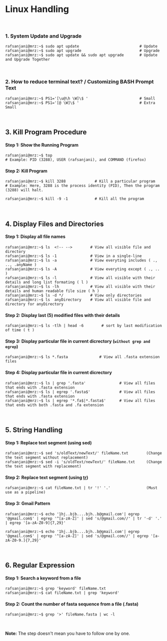 # Linux Handling
&nbsp;

### 1. System Update and Upgrade
```console
rafsanjani@mrz:~$ sudo apt update                           # Update
rafsanjani@mrz:~$ sudo apt upgrade                          # Upgrade
rafsanjani@mrz:~$ sudo apt update && sudo apt upgrade       # Update and Upgrade Together
```

&nbsp;

### 2. How to reduce terminal text? / Customizing BASH Prompt Text
```console
rafsanjani@mrz:~$ PS1='[\u@\h \W]\$ '                       # Small
rafsanjani@mrz:~$ PS1='[@ \W]\$ '                           # Extra Small
```

&nbsp;

## 3. Kill Program Procedure
#### Step 1: Show the Running Program
```console
rafsanjani@mrz:~$ top           
# Example: PID (3288), USER (rafsanjani), and COMMAND (firefox)
```

#### Step 2: Kill Program
```console
rafsanjani@mrz:~$ kill 3288             # Kill a particular program
# Example: Here, 3288 is the process identity (PID), Then the program (3288) will halt.

rafsanjani@mrz:~$ kill -9 -1            # Kill all the program
```
&nbsp;

## 4. Display Files and Directories

#### Step 1: Display all file names
```console
rafsanjani@mrz:~$ ls  <!-- -->        # View all visible file and directory
rafsanjani@mrz:~$ ls -1               # View in a single-line
rafsanjani@mrz:~$ ls -a               # View everyting includes ( ., .., .anyName )
rafsanjani@mrz:~$ ls -A               # View everyting except ( ., .. )
rafsanjani@mrz:~$ ls -l               # View all visible with their details and long list formating ( l ) 
rafsanjani@mrz:~$ ls -lh              # View all visible with their details and human readable file size ( h ) 
rafsanjani@mrz:~$ ls -d */            # View only directories
rafsanjani@mrz:~$ ls  anyDirectory    # View all visible file and directory for anyDirectory
```

#### Step 2: Display last (5) modified files with their details
```console
rafsanjani@mrz:~$ ls -tlh | head -6        # sort by last modification of time ( t )
```

#### Step 3: Display particular file in current dicrectory (`without grep and egrep`)
```console
rafsanjani@mrz:~$ ls *.fasta              # View all .fasta extension files
```

#### Step 4: Display particular file in current dicrectory
```console
rafsanjani@mrz:~$ ls | grep '.fasta'               # View all files that ends with .fasta extension  
rafsanjani@mrz:~$ ls | egrep '.fasta$'             # View all files that ends with .fasta extension  
rafsanjani@mrz:~$ ls | egrep '*.fa$|*.fasta$'      # View all files that ends with both .fasta and .fa extension  
```

&nbsp;

## 5. String Handling
#### Step 1: Replace text segment (using sed)
```console
rafsanjani@mrz:~$ sed 's/oldText/newText/' fileName.txt        (Change the text segment without replacement)
rafsanjani@mrz:~$ sed -i 's/oldText/newText/' fileName.txt     (Change the text segment with replacement)
```
#### Step 2: Replace text segment (using [tr](https://www.youtube.com/watch?v=i0Q8LRSiUZ4))
```console
rafsanjani@mrz:~$ cat fileName.txt | tr '!' '.'                (Must use as a pipeline)
```

#### Step 3: Gmail Pattern
```console
rafsanjani@mrz:~$ echo '1hj..bjb....bjh..b@gmail.com'| egrep '@gmail.com$' | egrep '^[a-zA-Z]' | sed 's/@gmail.com//' | tr '-d' '.' | egrep '[a-zA-Z0-9]{7,29}' 

rafsanjani@mrz:~$ echo '1hj..bjb....bjh..b@gmail.com'| egrep '@gmail.com$' | egrep '^[a-zA-Z]' | sed 's/@gmail.com//' | egrep '[a-zA-Z0-9.]{7,29}' 
```

&nbsp;

## 6. Regular Expression
#### Step 1: Search a keyword from a file
```console
rafsanjani@mrz:~$ grep 'keyword' fileName.txt
rafsanjani@mrz:~$ cat fileName.txt | grep 'keyword'
```

#### Step 2: Count the number of fasta sequence from a file (.fasta)
```console
rafsanjani@mrz:~$ grep '>' fileName.fasta | wc -l 
```

&nbsp;
&nbsp;

**Note:** The step doesn't mean you have to follow one by one.
